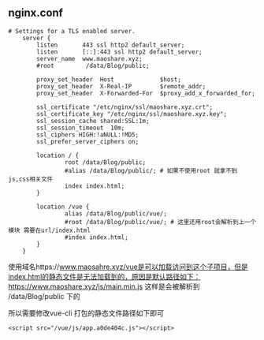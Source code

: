 ## nginx.conf
```
# Settings for a TLS enabled server.
    server {
        listen       443 ssl http2 default_server;
        listen       [::]:443 ssl http2 default_server;
        server_name  www.maoshare.xyz;
        #root         /data/Blog/public;

        proxy_set_header  Host             $host;
        proxy_set_header  X-Real-IP        $remote_addr;
        proxy_set_header  X-Forwarded-For  $proxy_add_x_forwarded_for;

        ssl_certificate "/etc/nginx/ssl/maoshare.xyz.crt";
        ssl_certificate_key "/etc/nginx/ssl/maoshare.xyz.key";
        ssl_session_cache shared:SSL:1m;
        ssl_session_timeout  10m;
        ssl_ciphers HIGH:!aNULL:!MD5;
        ssl_prefer_server_ciphers on;

        location / {
                root /data/Blog/public;
                #alias /data/Blog/public/; # 如果不使用root 就拿不到js,css相关文件
                index index.html;
        }

        location /vue {
                alias /data/Blog/public/vue/;
                #root /data/Blog/public/vue/; # 这里还用root会解析到上一个模块 需要在url/index.html
                #index index.html;
        }
    }
```
使用域名https://www.maosahre.xyz/vue是可以加载访问到这个子项目，但是index.html的静态文件是无法加载到的，原因是默认路径如下：
https://www.maoshare.xyz/js/main.min.js 这样是会被解析到 /data/Blog/public 下的

所以需要修改vue-cli 打包的静态文件路径如下即可
```
<script src="/vue/js/app.a0de404c.js"></script>
```